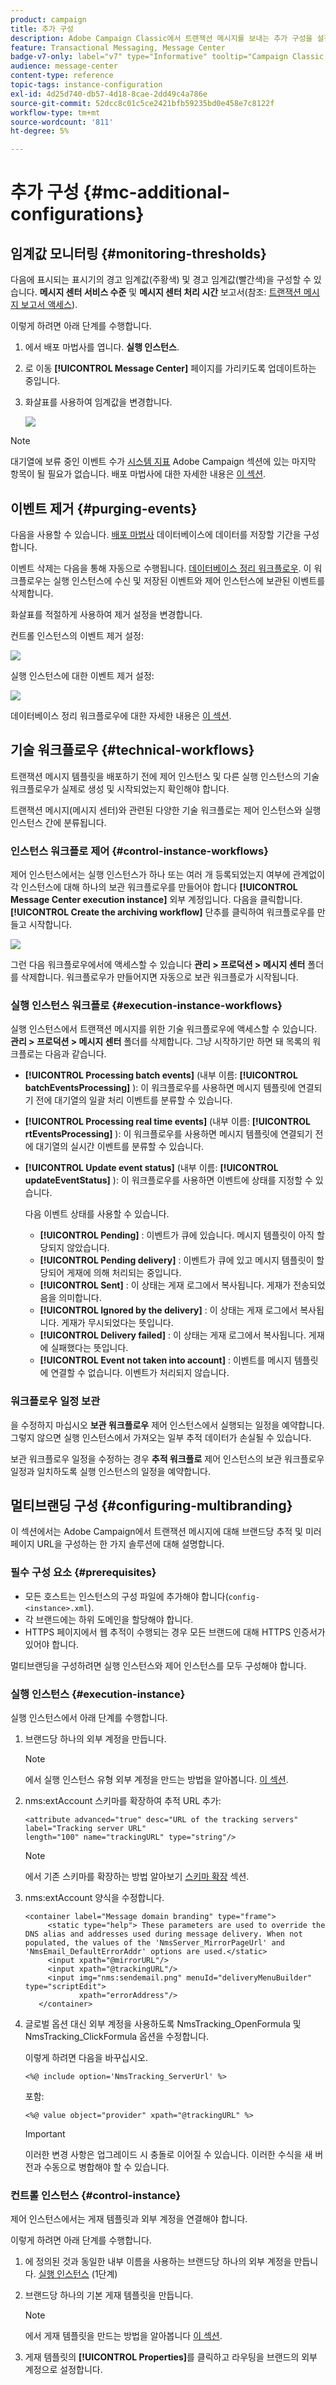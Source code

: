 ```yaml
---
product: campaign
title: 추가 구성
description: Adobe Campaign Classic에서 트랜잭션 메시지를 보내는 추가 구성을 설정하는 방법에 대해 알아봅니다
feature: Transactional Messaging, Message Center
badge-v7-only: label="v7" type="Informative" tooltip="Campaign Classic v7에만 적용"
audience: message-center
content-type: reference
topic-tags: instance-configuration
exl-id: 4d25d740-db57-4d18-8cae-2dd49c4a786e
source-git-commit: 52dcc8c01c5ce2421bfb59235bd0e458e7c8122f
workflow-type: tm+mt
source-wordcount: '811'
ht-degree: 5%

---
```


# 추가 구성 {#mc-additional-configurations}



## 임계값 모니터링 {#monitoring-thresholds}

다음에 표시되는 표시기의 경고 임계값(주황색) 및 경고 임계값(빨간색)을 구성할 수 있습니다. **메시지 센터 서비스 수준** 및 **메시지 센터 처리 시간** 보고서(참조: [트랜잭션 메시지 보고서 액세스](../../message-center/using/about-transactional-messaging-reports.md)).

이렇게 하려면 아래 단계를 수행합니다.

1. 에서 배포 마법사를 엽니다. **실행 인스턴스**.

1. 로 이동 **[!UICONTROL Message Center]** 페이지를 가리키도록 업데이트하는 중입니다.

1. 화살표를 사용하여 임계값을 변경합니다.

   ![](assets/messagecenter_monitor_events_001.png)

>[!NOTE]
>
>대기열에 보류 중인 이벤트 수가 [시스템 지표](../../production/using/monitoring-processes.md#system-indicators) Adobe Campaign 섹션에 있는 마지막 항목이 될 필요가 없습니다. 배포 마법사에 대한 자세한 내용은 [이 섹션](../../installation/using/deploying-an-instance.md#deployment-wizard).

## 이벤트 제거 {#purging-events}

다음을 사용할 수 있습니다. [배포 마법사](../../production/using/database-cleanup-workflow.md#deployment-wizard) 데이터베이스에 데이터를 저장할 기간을 구성합니다.

이벤트 삭제는 다음을 통해 자동으로 수행됩니다. [데이터베이스 정리 워크플로우](../../production/using/database-cleanup-workflow.md). 이 워크플로우는 실행 인스턴스에 수신 및 저장된 이벤트와 제어 인스턴스에 보관된 이벤트를 삭제합니다.

화살표를 적절하게 사용하여 제거 설정을 변경합니다.

컨트롤 인스턴스의 이벤트 제거 설정:

![](assets/messagecenter_delete_events_001.png)

실행 인스턴스에 대한 이벤트 제거 설정:

![](assets/messagecenter_delete_events_002.png)

데이터베이스 정리 워크플로우에 대한 자세한 내용은 [이 섹션](../../production/using/database-cleanup-workflow.md).


## 기술 워크플로우 {#technical-workflows}

트랜잭션 메시지 템플릿을 배포하기 전에 제어 인스턴스 및 다른 실행 인스턴스의 기술 워크플로우가 실제로 생성 및 시작되었는지 확인해야 합니다.

트랜잭션 메시지(메시지 센터)와 관련된 다양한 기술 워크플로는 제어 인스턴스와 실행 인스턴스 간에 분류됩니다.

### 인스턴스 워크플로 제어 {#control-instance-workflows}

제어 인스턴스에서는 실행 인스턴스가 하나 또는 여러 개 등록되었는지 여부에 관계없이 각 인스턴스에 대해 하나의 보관 워크플로우를 만들어야 합니다 **[!UICONTROL Message Center execution instance]** 외부 계정입니다. 다음을 클릭합니다. **[!UICONTROL Create the archiving workflow]** 단추를 클릭하여 워크플로우를 만들고 시작합니다.

![](assets/messagecenter_archiving_002.png)

그런 다음 워크플로우에서에 액세스할 수 있습니다 **관리 > 프로덕션 > 메시지 센터** 폴더를 삭제합니다. 워크플로우가 만들어지면 자동으로 보관 워크플로가 시작됩니다.

<!--**Minimal architecture**

Once the control and execution modules are installed on the same instance, you must create the archiving workflow using the deployment wizard. Click the **[!UICONTROL Create the archiving workflow]** button to create and start the workflow.

![](assets/messagecenter_archiving_001.png)-->

### 실행 인스턴스 워크플로 {#execution-instance-workflows}

실행 인스턴스에서 트랜잭션 메시지를 위한 기술 워크플로우에 액세스할 수 있습니다. **관리 > 프로덕션 > 메시지 센터** 폴더를 삭제합니다. 그냥 시작하기만 하면 돼 목록의 워크플로는 다음과 같습니다.

* **[!UICONTROL Processing batch events]** (내부 이름: **[!UICONTROL batchEventsProcessing]** ): 이 워크플로우를 사용하면 메시지 템플릿에 연결되기 전에 대기열의 일괄 처리 이벤트를 분류할 수 있습니다.
* **[!UICONTROL Processing real time events]** (내부 이름: **[!UICONTROL rtEventsProcessing]** ): 이 워크플로우를 사용하면 메시지 템플릿에 연결되기 전에 대기열의 실시간 이벤트를 분류할 수 있습니다.
* **[!UICONTROL Update event status]** (내부 이름: **[!UICONTROL updateEventStatus]** ): 이 워크플로우를 사용하면 이벤트에 상태를 지정할 수 있습니다.

  다음 이벤트 상태를 사용할 수 있습니다.

   * **[!UICONTROL Pending]** : 이벤트가 큐에 있습니다. 메시지 템플릿이 아직 할당되지 않았습니다.
   * **[!UICONTROL Pending delivery]** : 이벤트가 큐에 있고 메시지 템플릿이 할당되어 게재에 의해 처리되는 중입니다.
   * **[!UICONTROL Sent]** : 이 상태는 게재 로그에서 복사됩니다. 게재가 전송되었음을 의미합니다.
   * **[!UICONTROL Ignored by the delivery]** : 이 상태는 게재 로그에서 복사됩니다. 게재가 무시되었다는 뜻입니다.
   * **[!UICONTROL Delivery failed]** : 이 상태는 게재 로그에서 복사됩니다. 게재에 실패했다는 뜻입니다.
   * **[!UICONTROL Event not taken into account]** : 이벤트를 메시지 템플릿에 연결할 수 없습니다. 이벤트가 처리되지 않습니다.

### 워크플로우 일정 보관

을 수정하지 마십시오 **보관 워크플로우** 제어 인스턴스에서 실행되는 일정을 예약합니다. 그렇지 않으면 실행 인스턴스에서 가져오는 일부 추적 데이터가 손실될 수 있습니다.

보관 워크플로우 일정을 수정하는 경우 **추적 워크플로** 제어 인스턴스의 보관 워크플로우 일정과 일치하도록 실행 인스턴스의 일정을 예약합니다.

## 멀티브랜딩 구성 {#configuring-multibranding}

이 섹션에서는 Adobe Campaign에서 트랜잭션 메시지에 대해 브랜드당 추적 및 미러 페이지 URL을 구성하는 한 가지 솔루션에 대해 설명합니다.

### 필수 구성 요소 {#prerequisites}

* 모든 호스트는 인스턴스의 구성 파일에 추가해야 합니다(`config-<instance>.xml`).
* 각 브랜드에는 하위 도메인을 할당해야 합니다.
* HTTPS 페이지에서 웹 추적이 수행되는 경우 모든 브랜드에 대해 HTTPS 인증서가 있어야 합니다.

멀티브랜딩을 구성하려면 실행 인스턴스와 제어 인스턴스를 모두 구성해야 합니다.

### 실행 인스턴스 {#execution-instance}

실행 인스턴스에서 아래 단계를 수행합니다.

1. 브랜드당 하나의 외부 계정을 만듭니다.

   >[!NOTE]
   >
   >에서 실행 인스턴스 유형 외부 계정을 만드는 방법을 알아봅니다. [이 섹션](../../message-center/using/configuring-instances.md#control-instance).

1. nms:extAccount 스키마를 확장하여 추적 URL 추가:

   ```
   <attribute advanced="true" desc="URL of the tracking servers" label="Tracking server URL"
   length="100" name="trackingURL" type="string"/>
   ```

   >[!NOTE]
   >
   >에서 기존 스키마를 확장하는 방법 알아보기 [스키마 확장](../../configuration/using/extending-a-schema.md) 섹션.

1. nms:extAccount 양식을 수정합니다.

   ```
   <container label="Message domain branding" type="frame">
        <static type="help"> These parameters are used to override the DNS alias and addresses used during message delivery. When not populated, the values of the 'NmsServer_MirrorPageUrl' and 'NmsEmail_DefaultErrorAddr' options are used.</static>
        <input xpath="@mirrorURL"/>
        <input xpath="@trackingURL"/>
        <input img="nms:sendemail.png" menuId="deliveryMenuBuilder" type="scriptEdit">
               xpath="errorAddress"/>
      </container>
   ```

1. 글로벌 옵션 대신 외부 계정을 사용하도록 NmsTracking_OpenFormula 및 NmsTracking_ClickFormula 옵션을 수정합니다.

   이렇게 하려면 다음을 바꾸십시오.

   ```
   <%@ include option='NmsTracking_ServerUrl' %>
   ```

   포함:

   ```
   <%@ value object="provider" xpath="@trackingURL" %>
   ```

   >[!IMPORTANT]
   >
   >이러한 변경 사항은 업그레이드 시 충돌로 이어질 수 있습니다. 이러한 수식을 새 버전과 수동으로 병합해야 할 수 있습니다.

### 컨트롤 인스턴스 {#control-instance}

제어 인스턴스에서는 게재 템플릿과 외부 계정을 연결해야 합니다.

이렇게 하려면 아래 단계를 수행합니다.

1. 에 정의된 것과 동일한 내부 이름을 사용하는 브랜드당 하나의 외부 계정을 만듭니다. [실행 인스턴스](#execution-instance) (1단계)

1. 브랜드당 하나의 기본 게재 템플릿을 만듭니다.

   >[!NOTE]
   >
   >    에서 게재 템플릿을 만드는 방법을 알아봅니다 [이 섹션](../../delivery/using/creating-a-delivery-template.md#creating-a-new-template).

1. 게재 템플릿의 **[!UICONTROL Properties]**&#x200B;를 클릭하고 라우팅을 브랜드의 외부 계정으로 설정합니다.

